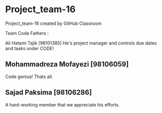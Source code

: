 # Project_team-16
Project_team-16 created by GitHub Classroom

Team Code Fathers :

Ali Hatami Tajik [98101385]
He's project manager and controls due dates and tasks under CODE!

Mohammadreza Mofayezi [98106059]
--
Code genius! Thats all.

Sajad Paksima [98106286]
--
A hard-working member that we appreciate his efforts.
